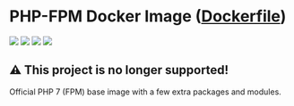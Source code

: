 # PHP-FPM Docker Image ([Dockerfile](Dockerfile))
[![](https://images.microbadger.com/badges/image/vladgh/fpm.svg)](https://microbadger.com/images/vladgh/fpm "Get your own image badge on microbadger.com")
[![](https://images.microbadger.com/badges/version/vladgh/fpm.svg)](https://microbadger.com/images/vladgh/fpm "Get your own version badge on microbadger.com")
[![](https://images.microbadger.com/badges/commit/vladgh/fpm.svg)](https://microbadger.com/images/vladgh/fpm "Get your own commit badge on microbadger.com")
[![](https://images.microbadger.com/badges/license/vladgh/fpm.svg)](https://microbadger.com/images/vladgh/fpm "Get your own license badge on microbadger.com")

## **⚠️ This project is no longer supported!**

Official PHP 7 (FPM) base image with a few extra packages and modules.
